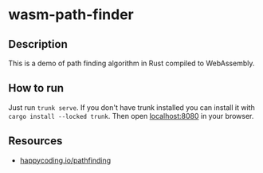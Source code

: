 # wasm-path-finder
 
## Description
This is a demo of path finding algorithm in Rust compiled to WebAssembly.

## How to run
Just run `trunk serve`.
If you don't have trunk installed you can install it with `cargo install --locked trunk`.
Then open [localhost:8080](http://localhost:8080) in your browser.

## Resources
- [happycoding.io/pathfinding](https://happycoding.io/tutorials/libgdx/pathfinding)